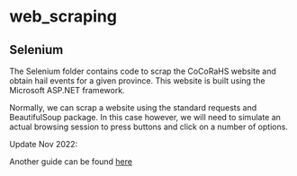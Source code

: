 # web_scraping

## Selenium
The Selenium folder contains code to scrap the CoCoRaHS website and obtain hail events for a given province.
This website is built using the Microsoft ASP.NET framework.

Normally, we can scrap a website using the standard requests and BeautifulSoup package. In this case however, we will need to simulate an actual browsing session to press buttons and click on a number of options.





Update Nov 2022:

Another guide can be found [here](https://www.lambdatest.com/blog/how-to-automate-filling-in-web-forms-with-python-using-selenium/)
